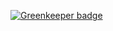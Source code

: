 
[![Greenkeeper badge](https://badges.greenkeeper.io/mikeal/ipld-store.svg)](https://greenkeeper.io/)
